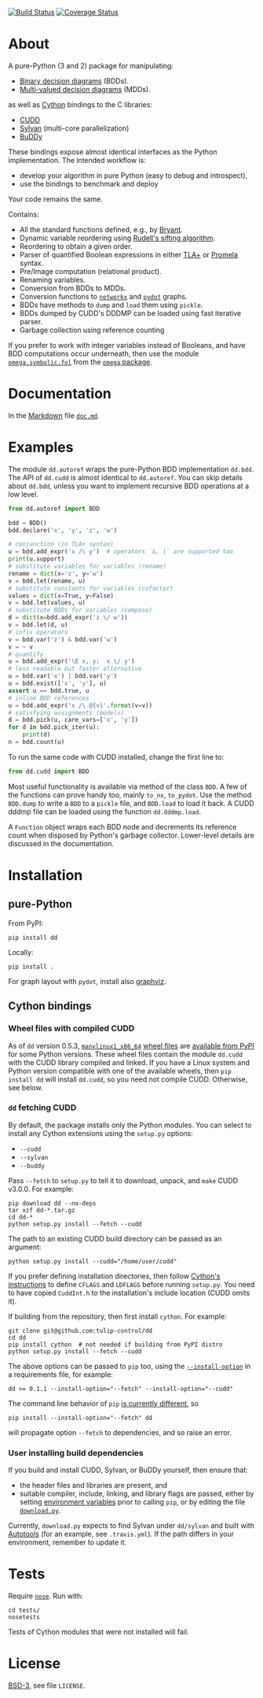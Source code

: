 [![Build Status][build_img]][travis]
[![Coverage Status][coverage]][coveralls]


About
=====

A pure-Python (3 and 2) package for manipulating:

- [Binary decision diagrams](https://en.wikipedia.org/wiki/Binary_decision_diagram) (BDDs).
- [Multi-valued decision diagrams](http://dx.doi.org/10.1109/ICCAD.1990.129849) (MDDs).

as well as [Cython](http://cython.org/) bindings to the C libraries:

- [CUDD](http://vlsi.colorado.edu/~fabio/CUDD/)
- [Sylvan](https://github.com/utwente-fmt/sylvan) (multi-core parallelization)
- [BuDDy](http://buddy.sourceforge.net)

These bindings expose almost identical interfaces as the Python implementation.
The intended workflow is:

- develop your algorithm in pure Python (easy to debug and introspect),
- use the bindings to benchmark and deploy

Your code remains the same.


Contains:

- All the standard functions defined, e.g.,
  by [Bryant](https://www.cs.cmu.edu/~bryant/pubdir/ieeetc86.pdf).
- Dynamic variable reordering using [Rudell's sifting algorithm](http://www.eecg.toronto.edu/~ece1767/project/rud.pdf).
- Reordering to obtain a given order.
- Parser of quantified Boolean expressions in either
  [TLA+](https://en.wikipedia.org/wiki/TLA%2B) or
  [Promela](https://en.wikipedia.org/wiki/Promela) syntax.
- Pre/Image computation (relational product).
- Renaming variables.
- Conversion from BDDs to MDDs.
- Conversion functions to [`networkx`](https://networkx.github.io/) and
  [`pydot`](https://pypi.python.org/pypi/pydot) graphs.
- BDDs have methods to `dump` and `load` them using `pickle`.
- BDDs dumped by CUDD's DDDMP can be loaded using fast iterative parser.
- Garbage collection using reference counting


If you prefer to work with integer variables instead of Booleans, and have
BDD computations occur underneath, then use the module
[`omega.symbolic.fol`](
    https://github.com/tulip-control/omega/blob/master/omega/symbolic/fol.py)
from the [`omega` package](
    https://github.com/tulip-control/omega/blob/master/doc/doc.md).


Documentation
=============

In the [Markdown](https://en.wikipedia.org/wiki/Markdown) file
[`doc.md`](https://github.com/tulip-control/dd/blob/master/doc.md).


Examples
========


The module `dd.autoref` wraps the pure-Python BDD implementation `dd.bdd`.
The API of `dd.cudd` is almost identical to `dd.autoref`.
You can skip details about `dd.bdd`, unless you want to implement recursive
BDD operations at a low level.


```python
from dd.autoref import BDD

bdd = BDD()
bdd.declare('x', 'y', 'z', 'w')

# conjunction (in TLA+ syntax)
u = bdd.add_expr('x /\ y')  # operators `&, |` are supported too
print(u.support)
# substitute variables for variables (rename)
rename = dict(x='z', y='w')
v = bdd.let(rename, u)
# substitute constants for variables (cofactor)
values = dict(x=True, y=False)
v = bdd.let(values, u)
# substitute BDDs for variables (compose)
d = dict(x=bdd.add_expr('z \/ w'))
v = bdd.let(d, u)
# infix operators
v = bdd.var('z') & bdd.var('w')
v = ~ v
# quantify
u = bdd.add_expr('\E x, y:  x \/ y')
# less readable but faster alternative
u = bdd.var('x') | bdd.var('y')
u = bdd.exist(['x', 'y'], u)
assert u == bdd.true, u
# inline BDD references
u = bdd.add_expr('x /\ @{v}'.format(v=v))
# satisfying assignments (models)
d = bdd.pick(u, care_vars=['x', 'y'])
for d in bdd.pick_iter(u):
    print(d)
n = bdd.count(u)
```

To run the same code with CUDD installed, change the first line to:

```python
from dd.cudd import BDD
```

Most useful functionality is available via method of the class `BDD`.
A few of the functions can prove handy too, mainly `to_nx`, `to_pydot`.
Use the method `BDD.dump` to write a `BDD` to a `pickle` file, and
`BDD.load` to load it back. A CUDD dddmp file can be loaded using
the function `dd.dddmp.load`.

A `Function` object wraps each BDD node and decrements its reference count
when disposed by Python's garbage collector. Lower-level details are
discussed in the documentation.


Installation
============


## pure-Python

From PyPI:

```shell
pip install dd
```

Locally:

```shell
pip install .
```

For graph layout with `pydot`, install also [graphviz](http://graphviz.org/).


## Cython bindings


### Wheel files with compiled CUDD


As of `dd` version 0.5.3, [`manylinux1_x86_64`](
    https://www.python.org/dev/peps/pep-0513/)
[wheel files](https://www.python.org/dev/peps/pep-0427/) are
[available from PyPI](https://pypi.org/project/dd/#files) for some Python
versions. These wheel files contain the module `dd.cudd` with the CUDD
library compiled and linked.
If you have a Linux system and Python version compatible with one of the
available wheels, then `pip install dd` will install `dd.cudd`, so you need
not compile CUDD. Otherwise, see below.


### `dd` fetching CUDD

By default, the package installs only the Python modules.
You can select to install any Cython extensions using
the `setup.py` options:

- `--cudd`
- `--sylvan`
- `--buddy`

Pass `--fetch` to `setup.py` to tell it to download, unpack, and
`make` CUDD v3.0.0. For example:

```shell
pip download dd --no-deps
tar xzf dd-*.tar.gz
cd dd-*
python setup.py install --fetch --cudd
```

The path to an existing CUDD build directory can be passed as an argument:

```shell
python setup.py install --cudd="/home/user/cudd"
```

If you prefer defining installation directories, then follow [Cython's instructions](
    http://cython.readthedocs.io/en/latest/src/tutorial/clibraries.html#compiling-and-linking)
to define `CFLAGS` and `LDFLAGS` before running `setup.py`.
You need to have copied `CuddInt.h` to the installation's include location
(CUDD omits it).

If building from the repository, then first install `cython`. For example:

```shell
git clone git@github.com:tulip-control/dd
cd dd
pip install cython  # not needed if building from PyPI distro
python setup.py install --fetch --cudd
```

The above options can be passed to `pip` too, using the [`--install-option`](
    https://pip.pypa.io/en/latest/reference/pip_install.html#per-requirement-overrides)
in a requirements file, for example:

```
dd >= 0.1.1 --install-option="--fetch" --install-option="--cudd"
```

The command line behavior of `pip` [is currently different](
    https://github.com/pypa/pip/issues/1883), so

```shell
pip install --install-option="--fetch" dd
```

will propagate option `--fetch` to dependencies, and so raise an error.


### User installing build dependencies

If you build and install CUDD, Sylvan, or BuDDy yourself, then ensure that:

- the header files and libraries are present, and
- suitable compiler, include, linking, and library flags are passed,
either by setting [environment variables](
    https://en.wikipedia.org/wiki/Environment_variable)
prior to calling `pip`, or by editing the file [`download.py`](https://github.com/tulip-control/dd/blob/master/download.py).

Currently, `download.py` expects to find Sylvan under `dd/sylvan` and built with [Autotools](https://en.wikipedia.org/wiki/GNU_Build_System)
(for an example, see `.travis.yml`).
If the path differs in your environment, remember to update it.


Tests
=====

Require [`nose`](https://pypi.python.org/pypi/nose). Run with:

```shell
cd tests/
nosetests
```

Tests of Cython modules that were not installed will fail.


License
=======
[BSD-3](http://opensource.org/licenses/BSD-3-Clause), see file `LICENSE`.


[build_img]: https://travis-ci.org/tulip-control/dd.svg?branch=master
[travis]: https://travis-ci.org/tulip-control/dd
[coverage]: https://coveralls.io/repos/tulip-control/dd/badge.svg?branch=master
[coveralls]: https://coveralls.io/r/tulip-control/dd?branch=master
